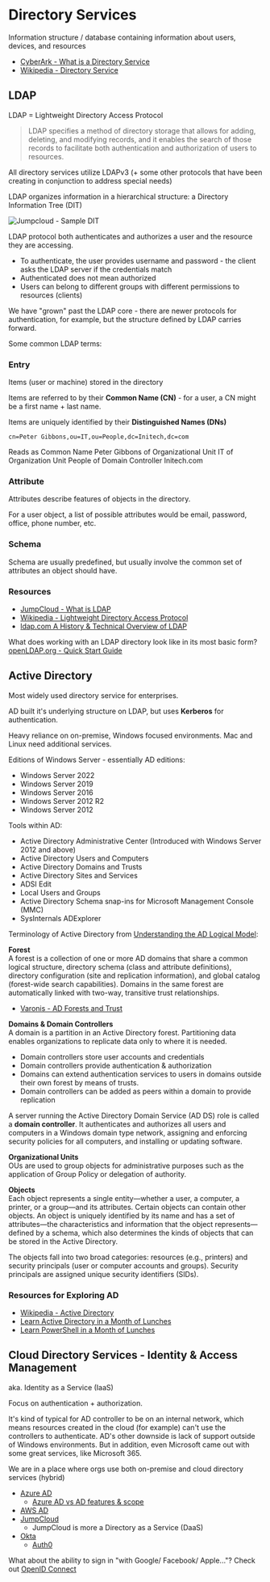 # Directory Services

Information structure / database containing information about users, devices, and resources

- [CyberArk - What is a Directory Service](https://www.cyberark.com/what-is/directory-services/)
- [Wikipedia - Directory Service](https://en.wikipedia.org/wiki/Directory_service)

## LDAP

LDAP = Lightweight Directory Access Protocol

> LDAP specifies a method of directory storage that allows for adding, deleting, and modifying records, and it enables the search of those records to facilitate both authentication and authorization of users to resources. 

All directory services utilize LDAPv3 (+ some other protocols that have been creating in conjunction to address special needs)

LDAP organizes information in a hierarchical structure: a Directory Information Tree (DIT)

![Jumpcloud - Sample DIT](https://jumpcloud.com//wp-content/uploads/2022/05/2.1.png)

LDAP protocol both authenticates and authorizes a user and the resource they are accessing.
- To authenticate, the user provides username and password - the client asks the LDAP server if the credentials match
- Authenticated does not mean authorized
- Users can belong to different groups with different permissions to resources (clients)

We have "grown" past the LDAP core - there are newer protocols for authentication, for example, but the structure defined by LDAP carries forward.

Some common LDAP terms:

### Entry

Items (user or machine) stored in the directory

Items are referred to by their **Common Name (CN)** - for a user, a CN might be a first name + last name.

Items are uniquely identified by their **Distinguished Names (DNs)** 

```
cn=Peter Gibbons,ou=IT,ou=People,dc=Initech,dc=com
```

Reads as Common Name Peter Gibbons of Organizational Unit IT of Organization Unit People of Domain Controller Initech.com

### Attribute

Attributes describe features of objects in the directory.

For a user object, a list of possible attributes would be email, password, office, phone number, etc.

### Schema

Schema are usually predefined, but usually involve the common set of attributes an object should have.

### Resources

- [JumpCloud - What is LDAP](https://jumpcloud.com/blog/what-is-ldap)
- [Wikipedia - Lightweight Directory Access Protocol](https://en.wikipedia.org/wiki/Lightweight_Directory_Access_Protocol)
- [ldap.com A History & Technical Overview of LDAP](https://ldap.com/a-history-and-technical-overview-of-ldap/)

What does working with an LDAP directory look like in its most basic form?
[openLDAP.org - Quick Start Guide](https://www.openldap.org/doc/admin26/quickstart.html)


## Active Directory

Most widely used directory service for enterprises.

AD built it's underlying structure on LDAP, but uses **Kerberos** for authentication.

Heavy reliance on on-premise, Windows focused environments.  Mac and Linux need additional services.

Editions of Windows Server - essentially AD editions:
- Windows Server 2022
- Windows Server 2019
- Windows Server 2016
- Windows Server 2012 R2
- Windows Server 2012

Tools within AD:
- Active Directory Administrative Center (Introduced with Windows Server 2012 and above)
- Active Directory Users and Computers
- Active Directory Domains and Trusts
- Active Directory Sites and Services
- ADSI Edit
- Local Users and Groups
- Active Directory Schema snap-ins for Microsoft Management Console (MMC)
- SysInternals ADExplorer

Terminology of Active Directory from [Understanding the AD Logical Model](https://learn.microsoft.com/en-us/windows-server/identity/ad-ds/plan/understanding-the-active-directory-logical-model):

**Forest**  
A forest is a collection of one or more AD domains that share a common logical structure, directory schema (class and attribute definitions), directory configuration (site and replication information), and global catalog (forest-wide search capabilities). Domains in the same forest are automatically linked with two-way, transitive trust relationships.
- [Varonis - AD Forests and Trust](https://www.varonis.com/blog/active-directory-forest)

**Domains & Domain Controllers**  
A domain is a partition in an Active Directory forest. Partitioning data enables organizations to replicate data only to where it is needed.
- Domain controllers store user accounts and credentials
- Domain controllers provide authentication & authorization
- Domains can extend authentication services to users in domains outside their own forest by means of trusts.
- Domain controllers can be added as peers within a domain to provide replication

A server running the Active Directory Domain Service (AD DS) role is called a **domain controller**. It authenticates and authorizes all users and computers in a Windows domain type network, assigning and enforcing security policies for all computers, and installing or updating software. 

**Organizational Units**  
OUs are used to group objects for administrative purposes such as the application of Group Policy or delegation of authority.

**Objects**  
Each object represents a single entity—whether a user, a computer, a printer, or a group—and its attributes. Certain objects can contain other objects. An object is uniquely identified by its name and has a set of attributes—the characteristics and information that the object represents— defined by a schema, which also determines the kinds of objects that can be stored in the Active Directory.  

The objects fall into two broad categories: resources (e.g., printers) and security principals (user or computer accounts and groups). Security principals are assigned unique security identifiers (SIDs).

### Resources for Exploring AD

- [Wikipedia - Active Directory](https://en.wikipedia.org/wiki/Active_Directory)
- [Learn Active Directory in a Month of Lunches](https://www.manning.com/books/learn-active-directory-management-in-a-month-of-lunches)
- [Learn PowerShell in a Month of Lunches](https://www.manning.com/books/learn-powershell-in-a-month-of-lunches)

## Cloud Directory Services - Identity & Access Management

aka. Identity as a Service (IaaS)

Focus on authentication + authorization. 

It's kind of typical for AD controller to be on an internal network, which means resources created in the cloud (for example) can't use the controllers to authenticate.  AD's other downside is lack of support outside of Windows environments.  But in addition, even Microsoft came out with some great services, like Microsoft 365.  

We are in a place where orgs use both on-premise and cloud directory services (hybrid) 

- [Azure AD](https://learn.microsoft.com/en-us/azure/active-directory/fundamentals/active-directory-whatis)
    - [Azure AD vs AD features & scope](https://learn.microsoft.com/en-us/azure/active-directory/fundamentals/active-directory-compare-azure-ad-to-ad)
- [AWS AD](https://aws.amazon.com/directoryservice/)
- [JumpCloud](https://jumpcloud.com/)
    - JumpCloud is more a Directory as a Service (DaaS)
- [Okta](https://www.okta.com/)
    - [Auth0](https://auth0.com/)

What about the ability to sign in "with Google/ Facebook/ Apple..."?  Check out [OpenID Connect](https://openid.net/connect/)